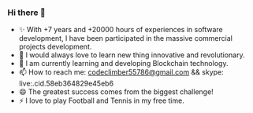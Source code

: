 ### Hi there 👋

<!--
**AwesomeCodeClimber/AwesomeCodeClimber** is a ✨ _special_ ✨ repository because its `README.md` (this file) appears on your GitHub profile.

Here are some ideas to get you started:

- 🔭 I’m currently working on ...
- 🌱 I’m currently learning ...
- 👯 I’m looking to collaborate on ...
- 🤔 I’m looking for help with ...
- 💬 Ask me about ...
- 📫 How to reach me: ...
- 😄 Pronouns: ...
- ⚡ Fun fact: ...
-->




- ✨ With +7 years and +20000 hours of experiences in software development, I have been participated in the massive commercial projects development.
- 🌱 I would always love to learn new thing innovative and revolutionary. 
- 🔭 I am currently learning and developing Blockchain technology.
- 📫 How to reach me: codeclimber55786@gmail.com  &&  skype: live:.cid.58eb364829e45eb6
- 😄 The greatest success comes from the biggest challenge!
- ⚡ I love to play Football and Tennis in my free time.
